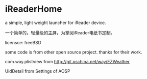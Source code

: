 # iReaderHome

a simple, light weight launcher for iReader device.

一个简单的，轻量级的主屏，为掌阅iReader电纸书定制。

licensce: freeBSD


some code is from other open source project. thanks for their work.

com.way.plistview from
http://git.oschina.net/way/EZWeather

UidDetail from Settings of AOSP
